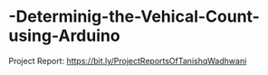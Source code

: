 # -Determinig-the-Vehical-Count-using-Arduino

Project Report: https://bit.ly/ProjectReportsOfTanishqWadhwani

